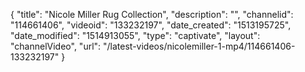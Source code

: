 {
    "title": "Nicole Miller Rug Collection",
    "description": "",
    "channelid": "114661406",
    "videoid": "133232197",
    "date_created": "1513195725",
    "date_modified": "1514913055",
    "type": "captivate",
    "layout": "channelVideo",
    "url": "\/latest-videos\/nicolemiller-1-mp4\/114661406-133232197"
}